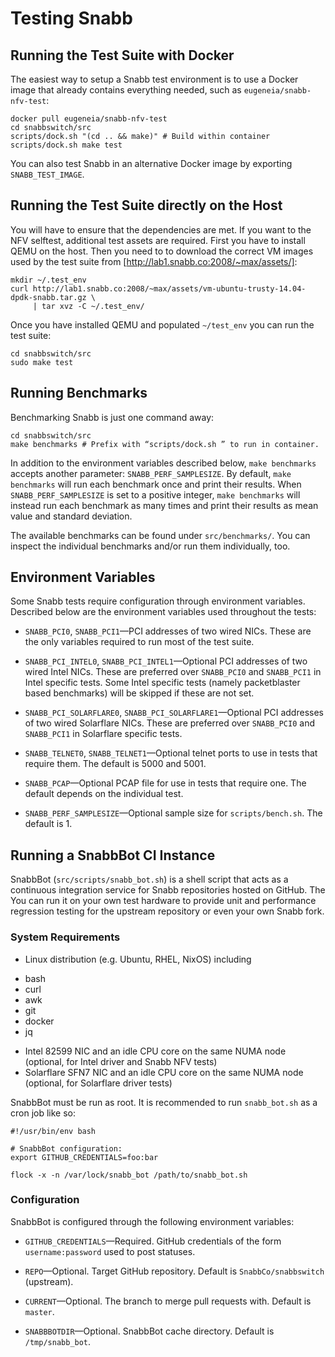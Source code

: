 # Testing Snabb


## Running the Test Suite with Docker

The easiest way to setup a Snabb test environment is to use a
Docker image that already contains everything needed, such as
`eugeneia/snabb-nfv-test`:

```
docker pull eugeneia/snabb-nfv-test
cd snabbswitch/src
scripts/dock.sh "(cd .. && make)" # Build within container
scripts/dock.sh make test
```

You can also test Snabb in an alternative Docker image by
exporting `SNABB_TEST_IMAGE`.


## Running the Test Suite directly on the Host

You will have to ensure that the dependencies are met. If you want to the
NFV selftest, additional test assets are required. First you have to
install QEMU on the host. Then you need to to download the correct VM
images used by the test suite from
[http://lab1.snabb.co:2008/~max/assets/]:

```
mkdir ~/.test_env
curl http://lab1.snabb.co:2008/~max/assets/vm-ubuntu-trusty-14.04-dpdk-snabb.tar.gz \
     | tar xvz -C ~/.test_env/
```

Once you have installed QEMU and populated `~/test_env` you can run the
test suite:

```
cd snabbswitch/src
sudo make test
```


## Running Benchmarks

Benchmarking Snabb is just one command away:

```
cd snabbswitch/src
make benchmarks # Prefix with “scripts/dock.sh ” to run in container.
```

In addition to the environment variables described below, `make
benchmarks` accepts another parameter: `SNABB_PERF_SAMPLESIZE`. By
default, `make benchmarks` will run each benchmark once and print their
results. When `SNABB_PERF_SAMPLESIZE` is set to a positive integer, `make
benchmarks` will instead run each benchmark as many times and print their
results as mean value and standard deviation.

The available benchmarks can be found under `src/benchmarks/`. You can
inspect the individual benchmarks and/or run them individually, too.


## Environment Variables

Some Snabb tests require configuration through environment
variables. Described below are the environment variables used throughout
the tests:

* `SNABB_PCI0`, `SNABB_PCI1`—PCI addresses of two wired NICs. These are
  the only variables required to run most of the test suite.

* `SNABB_PCI_INTEL0`, `SNABB_PCI_INTEL1`—Optional PCI addresses of two
  wired Intel NICs. These are preferred over `SNABB_PCI0` and
  `SNABB_PCI1` in Intel specific tests. Some Intel specific tests (namely
  packetblaster based benchmarks) will be skipped if these are not set.

* `SNABB_PCI_SOLARFLARE0`, `SNABB_PCI_SOLARFLARE1`—Optional PCI addresses
  of two wired Solarflare NICs. These are preferred over `SNABB_PCI0` and
  `SNABB_PCI1` in Solarflare specific tests.

* `SNABB_TELNET0`, `SNABB_TELNET1`—Optional telnet ports to use in tests
  that require them. The default is 5000 and 5001.

* `SNABB_PCAP`—Optional PCAP file for use in tests that require one. The
  default depends on the individual test.

* `SNABB_PERF_SAMPLESIZE`—Optional sample size for
  `scripts/bench.sh`. The default is 1.


## Running a SnabbBot CI Instance

SnabbBot (`src/scripts/snabb_bot.sh`) is a shell script that acts as a
continuous integration service for Snabb repositories hosted on
GitHub. The You can run it on your own test hardware to provide unit and
performance regression testing for the upstream repository or even your
own Snabb fork.


### System Requirements

* Linux distribution (e.g. Ubuntu, RHEL, NixOS) including
 - bash
 - curl
 - awk
 - git
 - docker
 - jq
* Intel 82599 NIC and an idle CPU core on the same NUMA node (optional,
  for Intel driver and Snabb NFV tests)
* Solarflare SFN7 NIC and an idle CPU core on the same NUMA node
  (optional, for Solarflare driver tests)

SnabbBot must be run as root. It is recommended to run `snabb_bot.sh` as
a cron job like so:

```
#!/usr/bin/env bash

# SnabbBot configuration:
export GITHUB_CREDENTIALS=foo:bar

flock -x -n /var/lock/snabb_bot /path/to/snabb_bot.sh
```

### Configuration

SnabbBot is configured through the following environment variables:

* `GITHUB_CREDENTIALS`—Required. GitHub credentials of the form
  `username:password` used to post statuses.

* `REPO`—Optional. Target GitHub repository. Default is
  `SnabbCo/snabbswitch` (upstream).

* `CURRENT`—Optional. The branch to merge pull requests with. Default is
  `master`.

* `SNABBBOTDIR`—Optional. SnabbBot cache directory. Default is
  `/tmp/snabb_bot`.
